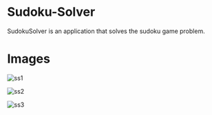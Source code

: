 Sudoku-Solver
=============
SudokuSolver is an application that solves the sudoku game problem.

Images
======
![ss1](https://github.com/EvilSeven/Sudoku-Solver/raw/master/INFO/ss1.jpg)

![ss2](https://github.com/EvilSeven/Sudoku-Solver/raw/master/INFO/ss2.jpg)

![ss3](https://github.com/EvilSeven/Sudoku-Solver/raw/master/INFO/ss3.jpg)
